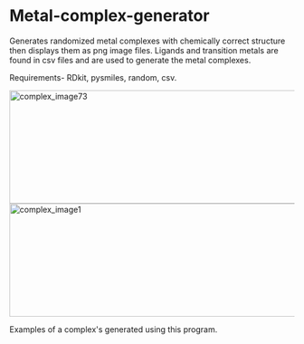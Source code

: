 # Metal-complex-generator
Generates randomized metal complexes with chemically correct structure then displays them as png image files. Ligands and transition metals are found in csv files and are used to generate the metal complexes. 

Requirements-
RDkit, pysmiles, random, csv. 

<img width="600" height="200" alt="complex_image73" src="https://github.com/user-attachments/assets/0428349a-8bcd-4504-9861-8e651a26a518" />
<img width="600" height="200" alt="complex_image1" src="https://github.com/user-attachments/assets/084d923b-1505-450d-9aba-f4219a3fe73a" />

Examples of a complex's generated using this program.
